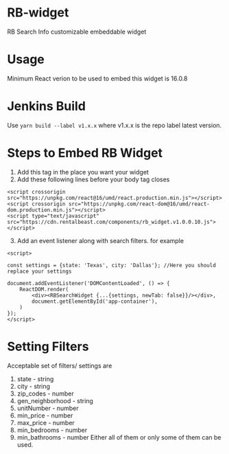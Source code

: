 # RB-widget
RB Search Info customizable embeddable widget

# Usage
Minimum React verion to be used to embed this widget is 16.0.8

# Jenkins Build
Use `yarn build --label v1.x.x` where v1.x.x is the repo label latest version. 

# Steps to Embed RB Widget
1. Add this tag in the place you want your widget <div id="rb-app-container"></div>
2. Add these following lines before your body tag closes

```
<script crossorigin src="https://unpkg.com/react@16/umd/react.production.min.js"></script>
<script crossorigin src="https://unpkg.com/react-dom@16/umd/react-dom.production.min.js"></script>
<script type="text/javascript" src="https://cdn.rentalbeast.com/components/rb_widget.v1.0.0.10.js"></script>
```

3. Add an event listener along with search filters. for example

```
<script>

const settings = {state: 'Texas', city: 'Dallas'}; //Here you should replace your settings

document.addEventListener('DOMContentLoaded', () => {
    ReactDOM.render(
        <div><RBSearchWidget {...{settings, newTab: false}}/></div>,
        document.getElementById('app-container'),
    )
});
</script>
```


# Setting Filters
Acceptable set of filters/ settings are 

1. state - string
2. city - string
3. zip_codes - number
4. gen_neighborhood - string
5. unitNumber - number
6. min_price - number
7. max_price - number
8. min_bedrooms - number
9. min_bathrooms - number
Either all of them or only some of them can be used.
